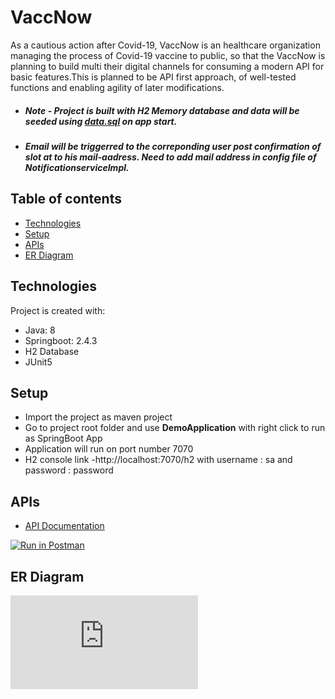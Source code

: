 # VaccNow

As a cautious action after Covid-19, VaccNow is an healthcare organization managing the process of Covid-19 vaccine to public, so that the VaccNow is planning to build multi their digital channels for consuming a modern API for basic features.This is planned to be API first approach, of well-tested functions and enabling agility of later modifications.

* ##### Note - Project is built with H2 Memory database and data will be seeded using [data.sql](https://github.com/pisharma2505/vaccine-now/blob/60ba1506b3aa968484f3eb683a82b40ab034bdbf/src/main/resources/data.sql)  on app start.
* ##### Email will be triggerred to the correponding user post confirmation of slot at to his mail-aadress. Need to add mail address in config file of NotificationserviceImpl.

## Table of contents
* [Technologies](#technologies)
* [Setup](#setup)
* [APIs](#apis)
* [ER Diagram](#erd)


## Technologies

Project is created with:
* Java: 8
* Springboot: 2.4.3
* H2 Database
* JUnit5

## Setup
* Import the project as maven project
* Go to project root folder and use **DemoApplication**  with right click to run as SpringBoot App
* Application will run on port number 7070 
* H2 console link -http://localhost:7070/h2  with username : sa and password : password

## APIs

* [API Documentation](https://documenter.getpostman.com/view/12462719/Tz5nceJa)

[![Run in Postman](https://run.pstmn.io/button.svg)](https://www.getpostman.com/collections/620c1e711bd096b44568)

## ER Diagram

![alt text](https://github.com/pisharma2505/vaccine-now/blob/60ba1506b3aa968484f3eb683a82b40ab034bdbf/src/main/resources/ERDiagram/ERDiagram.pdf)
